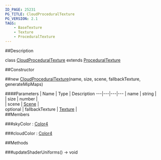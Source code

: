 ```yaml
---
ID_PAGE: 25231
PG_TITLE: CloudProceduralTexture
PG_VERSION: 2.1
TAGS:
    - BaseTexture
    - Texture
    - ProceduralTexture
---
```

##Description

class [CloudProceduralTexture](/classes/2.2/CloudProceduralTexture) extends [ProceduralTexture](/classes/2.2/ProceduralTexture)



##Constructor

##new [CloudProceduralTexture](/classes/2.2/CloudProceduralTexture)(name, size, scene, fallbackTexture, generateMipMaps)



####Parameters
 | Name | Type | Description
---|---|---|---
 | name | string |  
 | size | number |  
 | scene | [Scene](/classes/2.2/Scene) |  
optional | fallbackTexture | [Texture](/classes/2.2/Texture) |  
##Members

###skyColor : [Color4](/classes/2.2/Color4)



###cloudColor : [Color4](/classes/2.2/Color4)



##Methods

###updateShaderUniforms() &rarr; void


